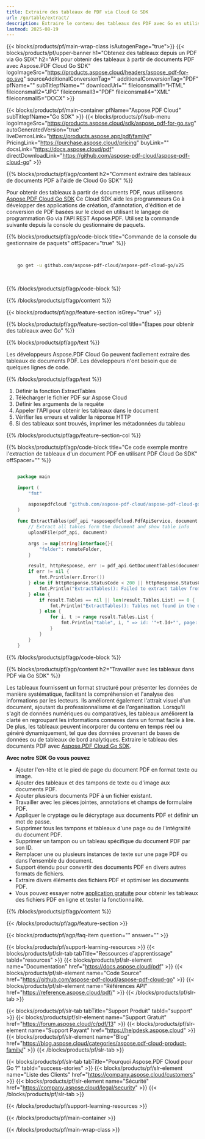 ```yaml
---
title: Extraire des tableaux de PDF via Cloud Go SDK
url: /go/table/extract/
description: Extraire le contenu des tableaux des PDF avec Go en utilisant Aspose.PDF Cloud SDK.
lastmod: 2025-08-19
---
```


{{< blocks/products/pf/main-wrap-class isAutogenPage="true">}}
{{< blocks/products/pf/upper-banner h1="Obtenez des tableaux depuis un PDF via Go SDK" h2="API pour obtenir des tableaux à partir de documents PDF avec Aspose.PDF Cloud Go SDK" logoImageSrc="https://products.aspose.cloud/headers/aspose_pdf-for-go.svg" sourceAdditionalConversionTag="" additionalConversionTag="PDF" pfName="" subTitlepfName="" downloadUrl="" fileiconsmall1="HTML" fileiconsmall2="JPG" fileiconsmall3="PDF" fileiconsmall4="XML" fileiconsmall5="DOCX" >}}

{{< blocks/products/pf/main-container pfName="Aspose.PDF Cloud" subTitlepfName="Go SDK" >}}
{{< blocks/products/pf/sub-menu logoImageSrc="https://products.aspose.cloud/sdk/aspose_pdf-for-go.svg"
autoGeneratedVersion="true"
liveDemosLink="https://products.aspose.app/pdf/family/" PricingLink="https://purchase.aspose.cloud/pricing" buyLink="" docsLink="https://docs.aspose.cloud/pdf"  directDownloadLink="https://github.com/aspose-pdf-cloud/aspose-pdf-cloud-go" >}}

{{% blocks/products/pf/agp/content h2="Comment extraire des tableaux de documents PDF à l'aide de Cloud Go SDK" %}}

Pour obtenir des tableaux à partir de documents PDF, nous utiliserons
[Aspose.PDF Cloud Go SDK](https://products.aspose.cloud/pdf/go/)
Ce Cloud SDK aide les programmeurs Go à développer des applications de création, d'annotation, d'édition et de conversion de PDF basées sur le cloud en utilisant le langage de programmation Go via l'API REST Aspose.PDF. Utilisez la commande suivante depuis la console du gestionnaire de paquets.

{{% blocks/products/pf/agp/code-block title="Commande de la console du gestionnaire de paquets" offSpacer="true" %}}

```bash

     
    go get -u github.com/aspose-pdf-cloud/aspose-pdf-cloud-go/v25
     
     
```

{{% /blocks/products/pf/agp/code-block %}}

{{% /blocks/products/pf/agp/content %}}

{{< blocks/products/pf/agp/feature-section isGrey="true" >}}

{{% blocks/products/pf/agp/feature-section-col title="Étapes pour obtenir des tableaux avec Go" %}}

{{% blocks/products/pf/agp/text %}}

Les développeurs Aspose.PDF Cloud Go peuvent facilement extraire des tableaux de documents PDF. Les développeurs n'ont besoin que de quelques lignes de code.

{{% /blocks/products/pf/agp/text %}}

1. Définir la fonction ExtractTables
1. Télécharger le fichier PDF sur Aspose Cloud
1. Définir les arguments de la requête
1. Appeler l'API pour obtenir les tableaux dans le document
1. Vérifier les erreurs et valider la réponse HTTP
1. Si des tableaux sont trouvés, imprimer les métadonnées du tableau

{{% /blocks/products/pf/agp/feature-section-col %}}

{{% blocks/products/pf/agp/code-block title="Ce code exemple montre l'extraction de tableaux d'un document PDF en utilisant PDF Cloud Go SDK" offSpacer="" %}}

```go

    package main

    import (
        "fmt"

        asposepdfcloud "github.com/aspose-pdf-cloud/aspose-pdf-cloud-go/v25"
    )

    func ExtractTables(pdf_api *asposepdfcloud.PdfApiService, document string, remoteFolder string) {
        // Extract all tables form the document and show table info
        uploadFile(pdf_api, document)

        args := map[string]interface{}{
            "folder": remoteFolder,
        }

        result, httpResponse, err := pdf_api.GetDocumentTables(document, args)
        if err != nil {
            fmt.Println(err.Error())
        } else if httpResponse.StatusCode < 200 || httpResponse.StatusCode > 299 {
            fmt.Println("ExtractTables(): Failed to extract tablev from the document.")
        } else {
            if result.Tables == nil || len(result.Tables.List) == 0 {
                fmt.Println("ExtractTables(): Tables not found in the document.")
            } else {
                for i, t := range result.Tables.List {
                    fmt.Println("table", i, " => id: '"+t.Id+"', page: '", t.PageNum, "', rows: '", len(t.RowList), "', columns: '", len(t.RowList[0].CellList), "'")
                }
            }
        }
    }
```

{{% /blocks/products/pf/agp/code-block %}}

{{% blocks/products/pf/agp/content h2="Travailler avec les tableaux dans PDF via Go SDK" %}}

Les tableaux fournissent un format structuré pour présenter les données de manière systématique, facilitant la compréhension et l'analyse des informations par les lecteurs. Ils améliorent également l'attrait visuel d'un document, ajoutant du professionnalisme et de l'organisation. Lorsqu'il s'agit de données numériques ou comparatives, les tableaux améliorent la clarté en regroupant les informations connexes dans un format facile à lire. De plus, les tableaux peuvent incorporer du contenu en temps réel ou généré dynamiquement, tel que des données provenant de bases de données ou de tableaux de bord analytiques. Extraire le tableau des documents PDF avec [Aspose.PDF Cloud Go SDK](https://products.aspose.cloud/pdf/go/).

**Avec notre SDK Go vous pouvez**

+ Ajouter l'en-tête et le pied de page du document PDF en format texte ou image.
+ Ajouter des tableaux et des tampons de texte ou d'image aux documents PDF.
+ Ajouter plusieurs documents PDF à un fichier existant.
+ Travailler avec les pièces jointes, annotations et champs de formulaire PDF.
+ Appliquer le cryptage ou le décryptage aux documents PDF et définir un mot de passe.
+ Supprimer tous les tampons et tableaux d'une page ou de l'intégralité du document PDF.
+ Supprimer un tampon ou un tableau spécifique du document PDF par son ID.
+ Remplacer une ou plusieurs instances de texte sur une page PDF ou dans l'ensemble du document.
+ Support étendu pour convertir des documents PDF en divers autres formats de fichiers.
+ Extraire divers éléments des fichiers PDF et optimiser les documents PDF.
+ Vous pouvez essayer notre [application gratuite](https://products.aspose.app/pdf/) pour obtenir les tableaux des fichiers PDF en ligne et tester la fonctionnalité.

{{% /blocks/products/pf/agp/content %}}

{{< /blocks/products/pf/agp/feature-section >}}

{{< blocks/products/pf/agp/faq-item question="" answer="" >}}

{{< blocks/products/pf/support-learning-resources >}}
{{< blocks/products/pf/slr-tab tabTitle="Ressources d'apprentissage" tabId="resources" >}}
{{< blocks/products/pf/slr-element name="Documentation" href="https://docs.aspose.cloud/pdf" >}}
{{< blocks/products/pf/slr-element name="Code Source" href="https://github.com/aspose-pdf-cloud/aspose-pdf-cloud-go" >}}
{{< blocks/products/pf/slr-element name="Références API" href="https://reference.aspose.cloud/pdf/" >}}
{{< /blocks/products/pf/slr-tab >}}

{{< blocks/products/pf/slr-tab tabTitle="Support Produit" tabId="support" >}}
{{< blocks/products/pf/slr-element name="Support Gratuit" href="https://forum.aspose.cloud/c/pdf/13" >}}
{{< blocks/products/pf/slr-element name="Support Payant" href="https://helpdesk.aspose.cloud" >}}
{{< blocks/products/pf/slr-element name="Blog" href="https://blog.aspose.cloud/categories/aspose.pdf-cloud-product-family/" >}}
{{< /blocks/products/pf/slr-tab >}}

{{< blocks/products/pf/slr-tab tabTitle="Pourquoi Aspose.PDF Cloud pour Go ?" tabId="success-stories" >}}
{{< blocks/products/pf/slr-element name="Liste des Clients" href="https://company.aspose.cloud/customers" >}}
{{< blocks/products/pf/slr-element name="Sécurité" href="https://company.aspose.cloud/legal/security" >}}
{{< /blocks/products/pf/slr-tab >}}

{{< /blocks/products/pf/support-learning-resources >}}

{{< /blocks/products/pf/main-container >}}

{{< /blocks/products/pf/main-wrap-class >}}






